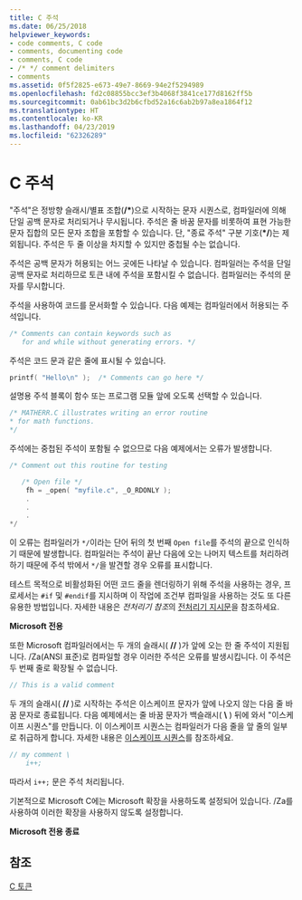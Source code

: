 ```yaml
---
title: C 주석
ms.date: 06/25/2018
helpviewer_keywords:
- code comments, C code
- comments, documenting code
- comments, C code
- /* */ comment delimiters
- comments
ms.assetid: 0f5f2825-e673-49e7-8669-94e2f5294989
ms.openlocfilehash: fd2c08855bcc3ef3b4068f3841ce177d8162ff5b
ms.sourcegitcommit: 0ab61bc3d2b6cfbd52a16c6ab2b97a8ea1864f12
ms.translationtype: HT
ms.contentlocale: ko-KR
ms.lasthandoff: 04/23/2019
ms.locfileid: "62326289"
---
```

# <a name="c-comments"></a>C 주석

"주석"은 정방향 슬래시/별표 조합(<strong>/\*</strong>)으로 시작하는 문자 시퀀스로, 컴파일러에 의해 단일 공백 문자로 처리되거나 무시됩니다. 주석은 줄 바꿈 문자를 비롯하여 표현 가능한 문자 집합의 모든 문자 조합을 포함할 수 있습니다. 단, "종료 주석" 구분 기호(<strong>\*/</strong>)는 제외됩니다. 주석은 두 줄 이상을 차지할 수 있지만 중첩될 수는 없습니다.

주석은 공백 문자가 허용되는 어느 곳에든 나타날 수 있습니다. 컴파일러는 주석을 단일 공백 문자로 처리하므로 토큰 내에 주석을 포함시킬 수 없습니다. 컴파일러는 주석의 문자를 무시합니다.

주석을 사용하여 코드를 문서화할 수 있습니다. 다음 예제는 컴파일러에서 허용되는 주석입니다.

```C
/* Comments can contain keywords such as
   for and while without generating errors. */
```

주석은 코드 문과 같은 줄에 표시될 수 있습니다.

```C
printf( "Hello\n" );  /* Comments can go here */
```

설명용 주석 블록이 함수 또는 프로그램 모듈 앞에 오도록 선택할 수 있습니다.

```C
/* MATHERR.C illustrates writing an error routine
* for math functions.
*/
```

주석에는 중첩된 주석이 포함될 수 없으므로 다음 예제에서는 오류가 발생합니다.

```C
/* Comment out this routine for testing

   /* Open file */
    fh = _open( "myfile.c", _O_RDONLY );
    .
    .
    .
*/
```

이 오류는 컴파일러가 `*/`이라는 단어 뒤의 첫 번째 `Open file`를 주석의 끝으로 인식하기 때문에 발생합니다. 컴파일러는 주석이 끝난 다음에 오는 나머지 텍스트를 처리하려 하기 때문에 주석 밖에서 `*/`을 발견할 경우 오류를 표시합니다.

테스트 목적으로 비활성화된 어떤 코드 줄을 렌더링하기 위해 주석을 사용하는 경우, 프로세서는 `#if` 및 `#endif`를 지시하며 이 작업에 조건부 컴파일을 사용하는 것도 또 다른 유용한 방법입니다. 자세한 내용은 *전처리기 참조*의 [전처리기 지시문](../preprocessor/preprocessor-directives.md)을 참조하세요.

**Microsoft 전용**

또한 Microsoft 컴파일러에서는 두 개의 슬래시( __//__ )가 앞에 오는 한 줄 주석이 지원됩니다. /Za(ANSI 표준)로 컴파일할 경우 이러한 주석은 오류를 발생시킵니다. 이 주석은 두 번째 줄로 확장될 수 없습니다.

```C
// This is a valid comment
```

두 개의 슬래시( __//__ )로 시작하는 주석은 이스케이프 문자가 앞에 나오지 않는 다음 줄 바꿈 문자로 종료됩니다. 다음 예제에서는 줄 바꿈 문자가 백슬래시( **\\** ) 뒤에 와서 "이스케이프 시퀀스"를 만듭니다. 이 이스케이프 시퀀스는 컴파일러가 다음 줄을 앞 줄의 일부로 취급하게 합니다. 자세한 내용은 [이스케이프 시퀀스](../c-language/escape-sequences.md)를 참조하세요.

```C
// my comment \
    i++;
```

따라서 `i++;` 문은 주석 처리됩니다.

기본적으로 Microsoft C에는 Microsoft 확장을 사용하도록 설정되어 있습니다. /Za를 사용하여 이러한 확장을 사용하지 않도록 설정합니다.

**Microsoft 전용 종료**

## <a name="see-also"></a>참조

[C 토큰](../c-language/c-tokens.md)

